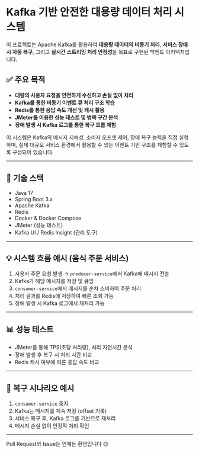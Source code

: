 # Kafka 기반 안전한 대용량 데이터 처리 시스템

이 프로젝트는 Apache Kafka를 활용하여 **대용량 데이터의 비동기 처리**, **서비스 장애 시 자동 복구**, 그리고 **실시간 스트리밍 처리 안정성**을 목표로 구현된 백엔드 아키텍처입니다.

## ✅ 주요 목적

* **대량의 사용자 요청을 안전하게 수신하고 손실 없이 처리**
* **Kafka를 통한 비동기 이벤트 큐 처리 구조 학습**
* **Redis를 통한 응답 속도 개선 및 캐시 활용**
* **JMeter를 이용한 성능 테스트 및 병목 구간 분석**
* **장애 발생 시 Kafka 로그를 통한 복구 흐름 체험**

이 시스템은 Kafka의 메시지 지속성, 소비자 오프셋 제어, 장애 복구 능력을 직접 실험하며,
실제 대규모 서비스 환경에서 활용할 수 있는 이벤트 기반 구조를 체험할 수 있도록 구성되어 있습니다.

---

## 🧱 기술 스택

* Java 17
* Spring Boot 3.x
* Apache Kafka
* Redis
* Docker & Docker Compose
* JMeter (성능 테스트)
* Kafka UI / Redis Insight (관리 도구)

---

## 💡 시스템 흐름 예시 (음식 주문 서비스)

1. 사용자 주문 요청 발생 → `producer-service`에서 Kafka에 메시지 전송
2. Kafka가 해당 메시지를 저장 및 큐잉
3. `consumer-service`에서 메시지를 순차 소비하여 주문 처리
4. 처리 결과를 Redis에 저장하여 빠른 조회 가능
5. 장애 발생 시 Kafka 로그에서 재처리 가능

---

## 📊 성능 테스트

* JMeter를 통해 TPS(초당 처리량), 처리 지연시간 분석
* 장애 발생 후 복구 시 처리 시간 비교
* Redis 캐시 여부에 따른 응답 속도 비교

---

## 🔄 복구 시나리오 예시

1. `consumer-service` 중지
2. Kafka는 메시지를 계속 저장 (offset 기록)
3. 서비스 복구 후, Kafka 로그를 기반으로 재처리
4. 메시지 손실 없이 안정적 처리 확인

---

Pull Request와 Issue는 언제든 환영입니다 😊

